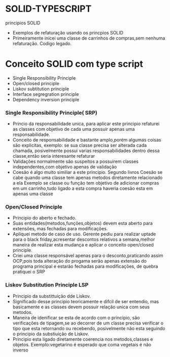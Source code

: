 # SOLID-TYPESCRIPT
principios SOLID
- Exemplos de refaturação usando os princpios SOLID
- Primeiramente inicei uma classe de carrinhos de compras,sem nenhuma refaturação. Codigo legado.
# Conceito SOLID com type script
- Single Responsibility Principle
- Open/closed principle
- Liskov subtitution principle
- Interface segregration principle
- Dependency inversion principle


### Single Responsibility Principle( SRP)
-  Princio da responsabilidade unica, para aplicar este principio refaturei as classes com objetivo de cada uma possuir apenas uma responsabilidade.
- Conceito de responsabilidade e bastante amplo,porém algumas coisas são explicitas, exemplo: se sua classe precisa ser alterada cada chamada,
posivelmente possui varias responsabilidades dentro dessa classe,então seria interesante refaturar
- Validações normalmente são suspeitos a possuirem classes independentes,com objetivo apenas de validação
- Coesão é algo muito similiar a este principio. Segundo livros Coesão se cabe quando uma classe tem apenas metodos diretamente relacionado a ela 
Exemplo se  classe ou função tem objetivo de  adicionar compras em um carrinho,tudo ligado a esta compra haveria coesão esta em apenas uma classe


### Open/Closed Principle
- Principio do aberto e fechado.
- Suas entidades(metodos,funções,objetos) devem esta aberto para extensões, mas fechadas para modificações.
- Apliquei metodo de caso de uso. Gerente pediu para realizar uptade para o black friday,acresentar descontos relativos a semana,melhor maneira de realizar
esta mudança e aplicar o conceito open/closed principle.
- Criei uma classe responsável apenas para o desconto,praticando assim OCP,pois toda alteração do progama serão apenas extensão  do programa principal e
estarão fechadas para modificações, de quebra pratiquei o SRP


### Liskov Substitution Principle LSP
- Principio da substittuição dde Liskov. 
- Significado desse principio teoricamente e difcil de ser entendio, mas basicamente e as classes devem possuir relação unica com seus metodos.
- Maneira de idenificar se esta de acordo com o principio, são verificações de tipagem,se ao decorrer de um classe precisa verificar o tipo que esta retornando ou recebendo, posivelmente não esta seguindo o principio da substiuição de Liskov.  
- Principio esta ligado diretamente  coerencia nos metodos,classes e objetos. Exemplo:vegetarino é esperado que  coma vegetais é não inverso 
